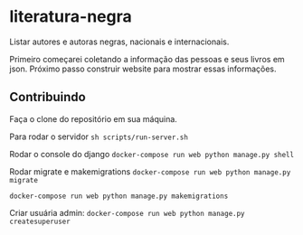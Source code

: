 # literatura-negra

Listar autores e autoras negras, nacionais e internacionais.

Primeiro começarei coletando a informação das pessoas e seus livros em json.
Próximo passo construir website para mostrar essas informações.

## Contribuindo

Faça o clone do repositório em sua máquina.

Para rodar o servidor `sh scripts/run-server.sh`

Rodar o console do django `docker-compose run web python manage.py shell`

Rodar migrate e makemigrations `docker-compose run web python manage.py migrate`

`docker-compose run web python manage.py makemigrations`

Criar usuária admin: `docker-compose run web python manage.py createsuperuser`
